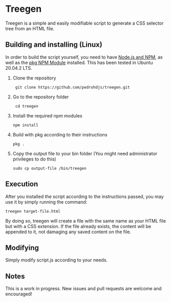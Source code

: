 # Treegen

Treegen is a simple and easily modifiable script to generate a CSS selector tree from an HTML file.

## Building and installing (Linux)

In order to build the script yourself, you need to have [Node.js and NPM](https://nodejs.org/en/download/), as well as the [pkg NPM Module](https://github.com/vercel/pkg) installed. This has been tested in Ubuntu 20.04.2 LTS.

1. Clone the repository
   ```
    git clone https://github.com/pedrohdjs/treegen.git
   ```
2. Go to the repository folder
   ```
    cd treegen
   ```
3. Install the required npm modules
    ```
    npm install
    ``` 
4. Build with pkg according to their instructions
   ```
   pkg .
   ```
5. Copy the output file to your bin folder (You might need administrator privileges to do this)
   ```
   sudo cp output-file /bin/treegen
   ```

## Execution

   After you installed the script according to the instructions passed, you may use it by simply running the command:

   ```
   treegen target-file.html
   ```

   By doing so, treegen will create a file with the same name as your HTML file but with a CSS extension. If the file already exists, the content will be appended to it, not damaging any saved content on the file.

## Modifying

   Simply modify script.js according to your needs.

## Notes

   This is a work in progress. New issues and pull requests are welcome and encouraged!
